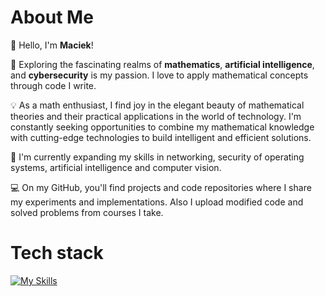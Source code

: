 <!--### Hi there 👋-->

<!--
**Macsok/Macsok** is a ✨ _special_ ✨ repository because its `README.md` (this file) appears on your GitHub profile.

Here are some ideas to get you started:

- 🔭 I’m currently working on ...
- 🌱 I’m currently learning ...
- 👯 I’m looking to collaborate on ...
- 🤔 I’m looking for help with ...
- 💬 Ask me about ...
- 📫 How to reach me: ...
- 😄 Pronouns: ...
- ⚡ Fun fact: ...

🔭 Exploring the fascinating realms of machine learning, artificial intelligence, and data science is my passion. 
    I love to delve into complex problems, apply mathematical concepts, and uncover meaningful insights from data.

💡 As a math enthusiast, I find joy in the elegant beauty of mathematical theories and their practical applications in the world of technology. 
    I'm constantly seeking opportunities to combine my mathematical knowledge with cutting-edge technologies to build intelligent and efficient solutions.

🌱 I'm currently expanding my skills in various machine learning techniques, including deep learning, natural language processing, and computer vision. 
    I'm also honing my expertise in data analysis, visualization, and predictive modeling.

💻 On my GitHub, you'll find projects and code repositories where I share my experiments, implementations, and research in the field of ML, AI, and Data Science. 
    Also I'm putting here modified code from courses I'm taking.
    
🤝 I'm always open to collaborations, discussions, and learning from others in the community. Feel free to reach out to me for any interesting projects or opportunities.
-->

# **About Me**
👋 Hello, I'm **Maciek**!

🔭 Exploring the fascinating realms of **mathematics**, **artificial intelligence**, and **cybersecurity** is my passion. 
    I love to apply mathematical concepts through code I write.

💡 As a math enthusiast, I find joy in the elegant beauty of mathematical theories and their practical applications in the world of technology. 
    I'm constantly seeking opportunities to combine my mathematical knowledge with cutting-edge technologies to build intelligent and efficient solutions.

🌱 I'm currently expanding my skills in networking, security of operating systems, artificial intelligence and computer vision. 

💻 On my GitHub, you'll find projects and code repositories where I share my experiments and implementations. 
    Also I upload modified code and solved problems from courses I take.
    
# **Tech stack**
[![My Skills](https://skillicons.dev/icons?i=py,c,cpp,bash,vscode,git,latex)](https://skillicons.dev)

<div align="right">
<align="center" src="https://i.pinimg.com/originals/66/90/05/66900582a3c8afe904c2f7e4d83bd4ac.gif" alt="gif">
</div>

